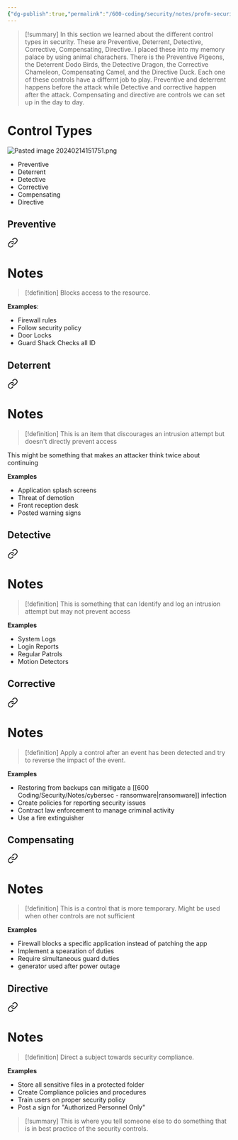 ```yaml
---
{"dg-publish":true,"permalink":"/600-coding/security/notes/profm-security-controls/","tags":["CyberSecurity","cybersec-profm","cybersec-sec-plus"]}
---
```


> [!summary] 
> In this section we learned about the different control types in security. These are Preventive, Deterrent, Detective, Corrective, Compensating, Directive. I placed these into my memory palace by using animal charachers. There is the Preventive Pigeons, the Deterrent Dodo Birds, the Detective Dragon, the Corrective Chameleon, Compensating Camel, and the Directive Duck. Each one of these controls have a differnt job to play. Preventive and deterrent happens before the attack while Detective and corrective happen after the attack. Compensating and directive are controls we can set up in the day to day. 
# Control Types
![Pasted image 20240214151751.png](/img/user/104%20Attachments/Pasted%20image%2020240214151751.png)
- Preventive
- Deterrent
- Detective
- Corrective
- Compensating
- Directive


## Preventive

<div class="transclusion internal-embed is-loaded"><a class="markdown-embed-link" href="/600-coding/security/google-cyber-sec/cybersec-security-controls-preventive/" aria-label="Open link"><svg xmlns="http://www.w3.org/2000/svg" width="24" height="24" viewBox="0 0 24 24" fill="none" stroke="currentColor" stroke-width="2" stroke-linecap="round" stroke-linejoin="round" class="svg-icon lucide-link"><path d="M10 13a5 5 0 0 0 7.54.54l3-3a5 5 0 0 0-7.07-7.07l-1.72 1.71"></path><path d="M14 11a5 5 0 0 0-7.54-.54l-3 3a5 5 0 0 0 7.07 7.07l1.71-1.71"></path></svg></a><div class="markdown-embed">




# Notes
> [!definition] 
> Blocks access to the resource. 

**Examples**: 
 - Firewall rules 
 - Follow security policy
 - Door Locks
 - Guard Shack Checks all ID



</div></div>


## Deterrent

<div class="transclusion internal-embed is-loaded"><a class="markdown-embed-link" href="/600-coding/security/google-cyber-sec/cybersec-security-controls-deterrent/" aria-label="Open link"><svg xmlns="http://www.w3.org/2000/svg" width="24" height="24" viewBox="0 0 24 24" fill="none" stroke="currentColor" stroke-width="2" stroke-linecap="round" stroke-linejoin="round" class="svg-icon lucide-link"><path d="M10 13a5 5 0 0 0 7.54.54l3-3a5 5 0 0 0-7.07-7.07l-1.72 1.71"></path><path d="M14 11a5 5 0 0 0-7.54-.54l-3 3a5 5 0 0 0 7.07 7.07l1.71-1.71"></path></svg></a><div class="markdown-embed">




# Notes
> [!definition] 
> This is an item that discourages an intrusion attempt but doesn't directly prevent access

This might be something that makes an attacker think twice about continuing

**Examples**
- Application splash screens
- Threat of demotion
- Front reception desk
- Posted warning signs




</div></div>


## Detective 

<div class="transclusion internal-embed is-loaded"><a class="markdown-embed-link" href="/600-coding/security/google-cyber-sec/cybersec-security-controls-detective/" aria-label="Open link"><svg xmlns="http://www.w3.org/2000/svg" width="24" height="24" viewBox="0 0 24 24" fill="none" stroke="currentColor" stroke-width="2" stroke-linecap="round" stroke-linejoin="round" class="svg-icon lucide-link"><path d="M10 13a5 5 0 0 0 7.54.54l3-3a5 5 0 0 0-7.07-7.07l-1.72 1.71"></path><path d="M14 11a5 5 0 0 0-7.54-.54l-3 3a5 5 0 0 0 7.07 7.07l1.71-1.71"></path></svg></a><div class="markdown-embed">




# Notes
> [!definition] 
> This is something that can Identify and log an intrusion attempt but may not prevent access

**Examples**
- System Logs
- Login Reports
- Regular Patrols
- Motion Detectors






</div></div>


## Corrective

<div class="transclusion internal-embed is-loaded"><a class="markdown-embed-link" href="/600-coding/security/google-cyber-sec/cybersec-security-controls-corrective/" aria-label="Open link"><svg xmlns="http://www.w3.org/2000/svg" width="24" height="24" viewBox="0 0 24 24" fill="none" stroke="currentColor" stroke-width="2" stroke-linecap="round" stroke-linejoin="round" class="svg-icon lucide-link"><path d="M10 13a5 5 0 0 0 7.54.54l3-3a5 5 0 0 0-7.07-7.07l-1.72 1.71"></path><path d="M14 11a5 5 0 0 0-7.54-.54l-3 3a5 5 0 0 0 7.07 7.07l1.71-1.71"></path></svg></a><div class="markdown-embed">




# Notes
> [!definition] 
> Apply a control after an event has been detected and try to reverse the impact of the event.

**Examples**
- Restoring from backups can mitigate a [[600 Coding/Security/Notes/cybersec - ransomware\|ransomware]] infection
- Create policies for reporting security issues
- Contract law enforcement to manage criminal activity
- Use a fire extinguisher






</div></div>


## Compensating

<div class="transclusion internal-embed is-loaded"><a class="markdown-embed-link" href="/600-coding/security/google-cyber-sec/cybersec-security-control-compensation/" aria-label="Open link"><svg xmlns="http://www.w3.org/2000/svg" width="24" height="24" viewBox="0 0 24 24" fill="none" stroke="currentColor" stroke-width="2" stroke-linecap="round" stroke-linejoin="round" class="svg-icon lucide-link"><path d="M10 13a5 5 0 0 0 7.54.54l3-3a5 5 0 0 0-7.07-7.07l-1.72 1.71"></path><path d="M14 11a5 5 0 0 0-7.54-.54l-3 3a5 5 0 0 0 7.07 7.07l1.71-1.71"></path></svg></a><div class="markdown-embed">




# Notes
> [!definition] 
> This is a control that is more temporary. Might be used when other controls are not sufficient
> 

**Examples**
- Firewall blocks a specific application instead of patching the app
- Implement a spearation of duties
- Require simultaneous guard duties
- generator used after power outage






</div></div>


## Directive

<div class="transclusion internal-embed is-loaded"><a class="markdown-embed-link" href="/600-coding/security/google-cyber-sec/cybersec-security-controls-directive/" aria-label="Open link"><svg xmlns="http://www.w3.org/2000/svg" width="24" height="24" viewBox="0 0 24 24" fill="none" stroke="currentColor" stroke-width="2" stroke-linecap="round" stroke-linejoin="round" class="svg-icon lucide-link"><path d="M10 13a5 5 0 0 0 7.54.54l3-3a5 5 0 0 0-7.07-7.07l-1.72 1.71"></path><path d="M14 11a5 5 0 0 0-7.54-.54l-3 3a5 5 0 0 0 7.07 7.07l1.71-1.71"></path></svg></a><div class="markdown-embed">




# Notes
> [!definition] 
> Direct a subject towards security compliance. 

**Examples**
- Store all sensitive files in a protected folder
- Create Compliance policies and procedures
- Train users on proper security policy
- Post a sign for "Authorized Personnel Only"


> [!summary] 
> This is where you tell someone else to do something that is in best practice of the security controls. 




</div></div>












